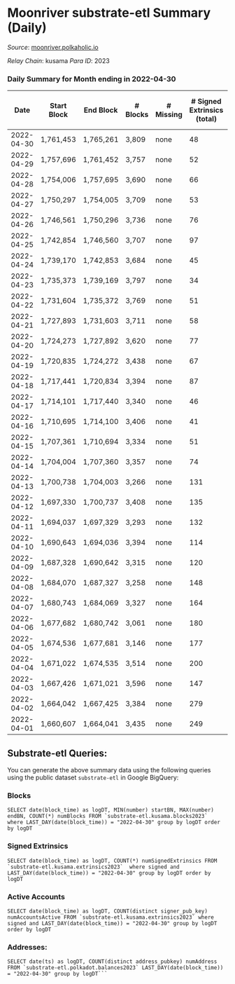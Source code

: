 # Moonriver substrate-etl Summary (Daily)

_Source_: [moonriver.polkaholic.io](https://moonriver.polkaholic.io)

*Relay Chain*: kusama
*Para ID*: 2023



### Daily Summary for Month ending in 2022-04-30


| Date | Start Block | End Block | # Blocks | # Missing | # Signed Extrinsics (total) | # Active Accounts | # Addresses with Balances | # Events | # Transfers | # XCM Transfers In | # XCM Transfers Out |
| ---- | ----------- | --------- | -------- | --------- | --------------------------- | ----------------- | ------------------------- | -------- | ----------- | ------------------ | ------------------- |
| 2022-04-30 | 1,761,453 | 1,765,261 | 3,809 | none  | 48 | 22 | 535,712 | 561,039 | 11,015 ($14,660,206) | 68 ($259,503) | 43 ($121,841) |
| 2022-04-29 | 1,757,696 | 1,761,452 | 3,757 | none  | 52 | 30 |  | 570,353 | 14,195 ($15,012,507) | 105 ($224,457) | 74 ($140,590) |
| 2022-04-28 | 1,754,006 | 1,757,695 | 3,690 | none  | 66 | 35 |  | 577,886 | 14,321 ($16,519,147) | 122 ($362,964) | 70 ($123,791) |
| 2022-04-27 | 1,750,297 | 1,754,005 | 3,709 | none  | 53 | 25 |  | 505,275 | 11,197 ($17,989,496) | 104 ($420,241) | 52 ($102,590) |
| 2022-04-26 | 1,746,561 | 1,750,296 | 3,736 | none  | 76 | 32 |  | 531,193 | 13,240 ($16,937,927) | 134 ($265,703) | 76 ($89,310.21) |
| 2022-04-25 | 1,742,854 | 1,746,560 | 3,707 | none  | 97 | 43 |  | 560,633 | 13,460 ($21,145,930) | 168 ($598,621) | 89 ($151,902) |
| 2022-04-24 | 1,739,170 | 1,742,853 | 3,684 | none  | 45 | 24 |  | 477,212 | 9,539 ($11,721,998) | 104 ($307,355) | 49 ($61,861.08) |
| 2022-04-23 | 1,735,373 | 1,739,169 | 3,797 | none  | 34 | 14 |  | 410,845 | 8,456 ($5,168,013) | 119 ($340,629) | 75 ($88,801.16) |
| 2022-04-22 | 1,731,604 | 1,735,372 | 3,769 | none  | 51 | 21 |  | 475,088 | 10,966 ($15,348,165) | 137 ($1,820,138) | 94 ($126,435) |
| 2022-04-21 | 1,727,893 | 1,731,603 | 3,711 | none  | 58 | 28 |  | 472,313 | 11,536 ($9,883,280) | 99 ($197,866) | 71 ($93,917.61) |
| 2022-04-20 | 1,724,273 | 1,727,892 | 3,620 | none  | 77 | 35 |  | 481,030 | 11,688 ($10,999,329) | 117 ($1,162,186) | 78 ($212,006) |
| 2022-04-19 | 1,720,835 | 1,724,272 | 3,438 | none  | 67 | 21 |  | 461,585 | 11,634 ($11,005,455) | 82 ($322,925) | 53 ($70,307.76) |
| 2022-04-18 | 1,717,441 | 1,720,834 | 3,394 | none  | 87 | 33 |  | 516,999 | 13,669 ($23,811,982) | 98 ($291,326) | 48 ($149,952) |
| 2022-04-17 | 1,714,101 | 1,717,440 | 3,340 | none  | 46 | 22 |  | 437,272 | 11,126 ($16,929,380) | 90 ($189,458) | 53 ($82,951.90) |
| 2022-04-16 | 1,710,695 | 1,714,100 | 3,406 | none  | 41 | 20 |  | 449,377 | 12,644 ($17,348,562) | 106 ($197,410) | 59 ($82,629.03) |
| 2022-04-15 | 1,707,361 | 1,710,694 | 3,334 | none  | 51 | 18 |  | 456,782 | 11,792 ($25,114,424) | 50 ($138,349) | 60 ($43,343.60) |
| 2022-04-14 | 1,704,004 | 1,707,360 | 3,357 | none  | 74 | 43 |  | 471,729 | 11,098 ($38,607,371) | 72 ($504,548) | 30 ($27,824.00) |
| 2022-04-13 | 1,700,738 | 1,704,003 | 3,266 | none  | 131 | 69 |  | 454,975 | 10,361 ($14,668,176) | 66 ($423,741) | 1 ($5.79) |
| 2022-04-12 | 1,697,330 | 1,700,737 | 3,408 | none  | 135 | 82 |  | 506,466 | 11,530 ($19,937,607) | 89 ($901,311) |   |
| 2022-04-11 | 1,694,037 | 1,697,329 | 3,293 | none  | 132 | 86 |  | 564,966 | 13,298 ($22,264,754) | 80 ($244,112) |   |
| 2022-04-10 | 1,690,643 | 1,694,036 | 3,394 | none  | 114 | 82 |  | 485,399 | 10,879 ($22,299,034) | 62 ($186,202) |   |
| 2022-04-09 | 1,687,328 | 1,690,642 | 3,315 | none  | 120 | 83 |  | 437,488 | 9,749 ($10,874,233) | 81 ($163,676) |   |
| 2022-04-08 | 1,684,070 | 1,687,327 | 3,258 | none  | 148 | 88 |  | 543,026 | 11,449 ($14,279,623) | 58 ($131,507) |   |
| 2022-04-07 | 1,680,743 | 1,684,069 | 3,327 | none  | 164 | 100 |  | 574,526 | 13,373 ($22,564,553) | 125 ($607,335) |   |
| 2022-04-06 | 1,677,682 | 1,680,742 | 3,061 | none  | 180 | 125 |  | 657,117 | 15,397 ($24,692,293) | 89 ($436,743) |   |
| 2022-04-05 | 1,674,536 | 1,677,681 | 3,146 | none  | 177 | 97 |  | 731,633 | 12,507 ($17,154,976) | 67 ($180,341) |   |
| 2022-04-04 | 1,671,022 | 1,674,535 | 3,514 | none  | 200 | 104 |  | 690,159 | 16,565 ($28,732,149) | 89 ($280,362) |   |
| 2022-04-03 | 1,667,426 | 1,671,021 | 3,596 | none  | 147 | 98 |  | 583,435 | 13,147 ($18,513,856) | 60 ($200,084) |   |
| 2022-04-02 | 1,664,042 | 1,667,425 | 3,384 | none  | 279 | 178 |  | 858,767 | 23,923 ($57,805,305) | 102 ($719,354) |   |
| 2022-04-01 | 1,660,607 | 1,664,041 | 3,435 | none  | 249 | 96 |  | 651,228 | 13,549 ($19,867,956) | 71 ($233,001) |   |

## Substrate-etl Queries:
You can generate the above summary data using the following queries using the public dataset `substrate-etl` in Google BigQuery:


### Blocks
```
SELECT date(block_time) as logDT, MIN(number) startBN, MAX(number) endBN, COUNT(*) numBlocks FROM `substrate-etl.kusama.blocks2023`  where LAST_DAY(date(block_time)) = "2022-04-30" group by logDT order by logDT
```


### Signed Extrinsics
```
SELECT date(block_time) as logDT, COUNT(*) numSignedExtrinsics FROM `substrate-etl.kusama.extrinsics2023`  where signed and LAST_DAY(date(block_time)) = "2022-04-30" group by logDT order by logDT
```


### Active Accounts
```
SELECT date(block_time) as logDT, COUNT(distinct signer_pub_key) numAccountsActive FROM `substrate-etl.kusama.extrinsics2023` where signed and LAST_DAY(date(block_time)) = "2022-04-30" group by logDT order by logDT
```


### Addresses:
```
SELECT date(ts) as logDT, COUNT(distinct address_pubkey) numAddress FROM `substrate-etl.polkadot.balances2023` LAST_DAY(date(block_time)) = "2022-04-30" group by logDT```

